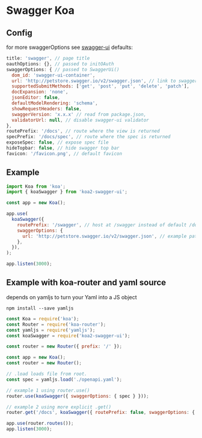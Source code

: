 # Swagger Koa

## Config

for more swaggerOptions see [swagger-ui](https://github.com/swagger-api/swagger-ui#swaggerui)
defaults:

```javascript
title: 'swagger', // page title
oauthOptions: {}, // passed to initOAuth
swaggerOptions: { // passed to SwaggerUi()
  dom_id: 'swagger-ui-container',
  url: 'http://petstore.swagger.io/v2/swagger.json', // link to swagger.json
  supportedSubmitMethods: ['get', 'post', 'put', 'delete', 'patch'],
  docExpansion: 'none',
  jsonEditor: false,
  defaultModelRendering: 'schema',
  showRequestHeaders: false,
  swaggerVersion: 'x.x.x' // read from package.json,
  validatorUrl: null, // disable swagger-ui validator
},
routePrefix: '/docs', // route where the view is returned
specPrefix: '/docs/spec', // route where the spec is returned
exposeSpec: false, // expose spec file
hideTopbar: false, // hide swagger top bar
favicon: '/favicon.png', // default favicon
```

## Example

```javascript
import Koa from 'koa';
import { koaSwagger } from 'koa2-swagger-ui';

const app = new Koa();

app.use(
  koaSwagger({
    routePrefix: '/swagger', // host at /swagger instead of default /docs
    swaggerOptions: {
      url: 'http://petstore.swagger.io/v2/swagger.json', // example path to json
    },
  }),
);

app.listen(3000);
```

## Example with koa-router and yaml source

depends on yamljs to turn your Yaml into a JS object

```
npm install --save yamljs
```

```javascript
const Koa = require('koa');
const Router = require('koa-router');
const yamljs = require('yamljs');
const koaSwagger = require('koa2-swagger-ui');

const router = new Router({ prefix: '/' });

const app = new Koa();
const router = new Router();

// .load loads file from root.
const spec = yamljs.load('./openapi.yaml');

// example 1 using router.use()
router.use(koaSwagger({ swaggerOptions: { spec } }));

// example 2 using more explicit .get()
router.get('/docs', koaSwagger({ routePrefix: false, swaggerOptions: { spec } }));

app.use(router.routes());
app.listen(3000);
```
